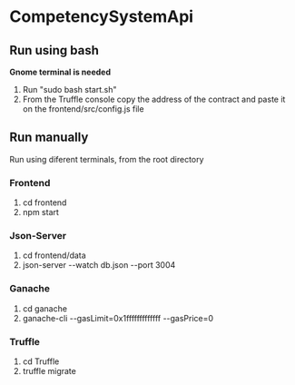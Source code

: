 # CompetencySystemApi

## Run using bash

**Gnome terminal is needed**

1. Run "sudo bash start.sh"
2. From the Truffle console copy the address of the contract and paste it on the frontend/src/config.js file

## Run manually

Run using diferent terminals, from the root directory

### Frontend

1. cd frontend
2. npm start

### Json-Server

1. cd frontend/data 
2. json-server --watch db.json --port 3004

### Ganache

1. cd ganache
2. ganache-cli --gasLimit=0x1fffffffffffff --gasPrice=0

### Truffle

1. cd Truffle
2. truffle migrate

